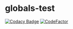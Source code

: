 # globals-test

[![Codacy Badge](https://api.codacy.com/project/badge/Grade/59aaab39a15e4adbbff6e2a26f7d609e)](https://app.codacy.com/gh/NouvelleTechno/globals-test?utm_source=github.com&utm_medium=referral&utm_content=NouvelleTechno/globals-test&utm_campaign=Badge_Grade)
[![CodeFactor](https://www.codefactor.io/repository/github/nouvelletechno/globals-test/badge)](https://www.codefactor.io/repository/github/nouvelletechno/globals-test)
